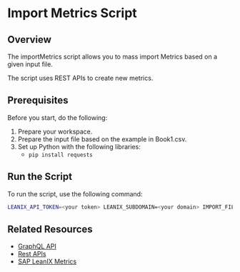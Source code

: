 # Import Metrics Script

## Overview

The importMetrics script allows you to mass import Metrics based on a given input file.

The script uses REST APIs to create new metrics.

## Prerequisites

Before you start, do the following:

1. Prepare your workspace.
3. Prepare the input file based on the example in Book1.csv.
2. Set up Python with the following libraries: 
    - `pip install requests`

## Run the Script

To run the script, use the following command:

```bash
LEANIX_API_TOKEN=<your token> LEANIX_SUBDOMAIN=<your domain> IMPORT_FILE=<your input file> python importMetrics.py
```

## Related Resources

- [GraphQL API](https://docs-eam.leanix.net/reference/graphql-tutorials)
- [Rest APIs](https://docs-eam.leanix.net/reference/rest-apis)
- [SAP LeanIX Metrics](https://docs-eam.leanix.net/docs/metrics)
